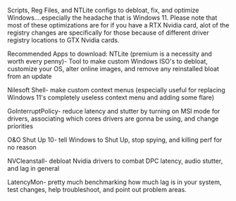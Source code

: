 Scripts, Reg Files, and NTLite configs to debloat, fix, and optimize Windows....especially the headache that is Windows 11. Please note that most of these optimizations are for if you have a RTX Nvidia card, alot of the registry changes are specifically for those because of different driver registry locations to GTX Nvidia cards.

Recommended Apps to download:
NTLite (premium is a necessity and worth every penny)- Tool to make custom Windows ISO's to debloat, customize your OS, alter online images, and remove any reinstalled bloat from an update

Nilesoft Shell- make custom context menus (especially useful for replacing Windows 11's completely useless context menu and adding some flare)

GoInterruptPolicy- reduce latency and stutter by turning on MSI mode for drivers, associating which cores drivers are gonna be using, and change priorities

O&O Shut Up 10- tell Windows to Shut Up, stop spying, and killing perf for no reason

NVCleanstall- debloat Nvidia drivers to combat DPC latency, audio stutter, and lag in general

LatencyMon- pretty much benchmarking how much lag is in your system, test changes, help troubleshoot, and point out problem areas.
